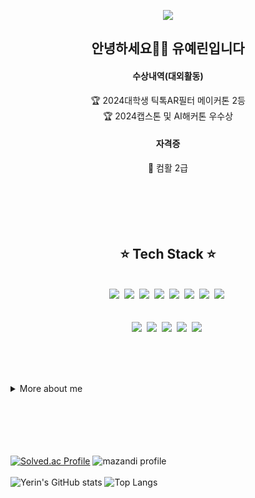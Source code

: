 <p align="center">
  <img src="https://capsule-render.vercel.app/api?type=venom&color=auto&height=300&section=header&text=Yerin's%20Github&fontSize=90&animation=blink&fontAlignY=35" />
</p>

<h2 align="center">안녕하세요🤚🏻 유예린입니다 </h2>
<h4 align="center"> 수상내역(대외활동) </h4>
<div align="center">
  🏆 2024대학생 틱톡AR필터 메이커톤 2등 <br>
  🏆 2024캡스톤 및 AI해커톤 우수상 <br>
<h4 align="center"> 자격증 </h4>
  🪪 컴활 2급
</div>
<br><br><br><br><br>

<h2 align="center">⭐ Tech Stack ⭐</h2><br>
<div align="center">
  <img src="https://img.shields.io/badge/Python-14354C?style=for-the-badge&logo=python&logoColor=white" />&nbsp
  <img src="https://img.shields.io/badge/C-00599C?style=for-the-badge&logo=c&logoColor=white"/>&nbsp
  <img src="https://img.shields.io/badge/Java-ED8B00?style=for-the-badge&logo=openjdk&logoColor=white"/>&nbsp
  <img src="https://img.shields.io/badge/Spring-6DB33F?style=for-the-badge&logo=spring&logoColor=white"/>&nbsp
  <img src="https://img.shields.io/badge/JavaScript-F7DF1E?style=for-the-badge&logo=JavaScript&logoColor=white"/>&nbsp
  <img src="https://img.shields.io/badge/CSS-239120?&style=for-the-badge&logo=css3&logoColor=white"/>&nbsp
  <img src="https://img.shields.io/badge/HTML5-E34F26?style=for-the-badge&logo=html5&logoColor=white"/>&nbsp
  <img src="https://img.shields.io/badge/Unity-100000?style=for-the-badge&logo=unity&logoColor=white"/>&nbsp
</div>
<br><br>
<div align="center">
  <img src="https://img.shields.io/badge/Figma-F24E1E?style=for-the-badge&logo=figma&logoColor=white"/>&nbsp
  <img src="https://img.shields.io/badge/Discord-7289DA?style=for-the-badge&logo=discord&logoColor=white"/>&nbsp
  <img src="https://img.shields.io/badge/Notion-000000?style=for-the-badge&logo=Notion&logoColor=white"/>&nbsp
  <img src="https://img.shields.io/badge/Github-181717?style=for-the-badge&logo=Github&logoColor=white"/>&nbsp
  <img src="https://img.shields.io/badge/jira-%230A0FFF.svg?style=for-the-badge&logo=jira&logoColor=white"/>&nbsp
</div>

<br><br><br>

<details>
<summary>More about me</summary>

- 🔭 I'm currently working on ...
- 🌱 I'm currently learning ...
- 👯 I'm looking to collaborate on ...
- 💬 Ask me about ...
- 📫 How to reach me: ...

</details>
<br><br><br><br><br>

[![Solved.ac Profile](http://mazassumnida.wtf/api/generate_badge?boj=yerin04)](https://solved.ac/yerin04)
![mazandi profile](http://mazandi.herokuapp.com/api?handle=yerin04&theme=warm)
<br><br>
![Yerin's GitHub stats](https://github-readme-stats.vercel.app/api?username=yerin-04&show_icons=true&theme=radical)
![Top Langs](https://github-readme-stats.vercel.app/api/top-langs/?username=yerin-04)
